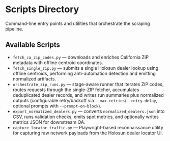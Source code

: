 # Scripts Directory

Command-line entry points and utilities that orchestrate the scraping pipeline.

## Available Scripts
- `fetch_ca_zip_codes.py` — downloads and enriches California ZIP metadata with offline centroid coordinates.
- `fetch_single_zip.py` — submits a single Holosun dealer lookup using offline centroids, performing anti-automation detection and emitting normalized artifacts.
- `orchestrate_zip_runs.py` — stage-aware runner that iterates ZIP codes, routes requests through the single-ZIP fetcher, accumulates deduplicated dealer records, and writes run summaries plus normalized outputs (configurable retry/backoff via `--max-retries`/`--retry-delay`, optional prompts with `--prompt-on-block`).
- `export_normalized_dealers.py` — converts `normalized_dealers.json` into CSV, runs validation checks, emits spot metrics, and optionally writes metrics JSON for downstream QA.
- `capture_locator_traffic.py` — Playwright-based reconnaissance utility for capturing raw network payloads from the Holosun dealer locator UI.
